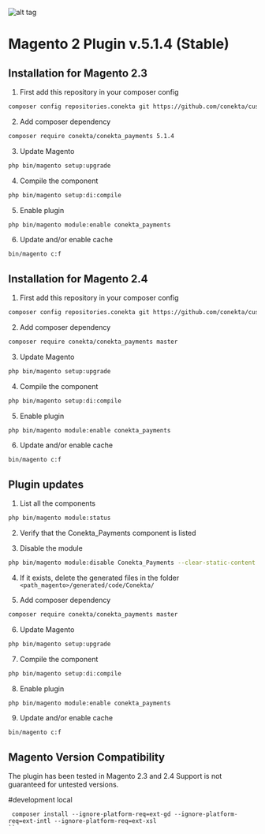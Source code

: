 ![alt tag](https://conekta.com/static/assets/Home/conekta-logo-blue-full.svg)

Magento 2 Plugin v.5.1.4 (Stable)
========================

Installation for Magento 2.3
-----------

1. First add this repository in your composer config
```bash
composer config repositories.conekta git https://github.com/conekta/customer-magento-plugin
```

2. Add composer dependency
```bash
composer require conekta/conekta_payments 5.1.4
```

3. Update Magento
```bash
php bin/magento setup:upgrade
```

4. Compile the component
```bash
php bin/magento setup:di:compile
```

5. Enable plugin
```bash
php bin/magento module:enable conekta_payments 
```

6. Update and/or enable cache
```bash
bin/magento c:f
```

Installation for Magento 2.4
-----------

1. First add this repository in your composer config
```bash
composer config repositories.conekta git https://github.com/conekta/customer-magento-plugin
```

2. Add composer dependency
```bash
composer require conekta/conekta_payments master
```

3. Update Magento
```bash
php bin/magento setup:upgrade
```

4. Compile the component
```bash
php bin/magento setup:di:compile
```

5. Enable plugin
```bash
php bin/magento module:enable conekta_payments 
```

6. Update and/or enable cache
```bash
bin/magento c:f
```

Plugin updates
-----------

1. List all the components
```bash
php bin/magento module:status 
```
2. Verify that the Conekta_Payments component is listed

3. Disable the module
```bash
php bin/magento module:disable Conekta_Payments --clear-static-content
```

4. If it exists, delete the generated files in the folder ```<path_magento>/generated/code/Conekta/```

5. Add composer dependency
```bash
composer require conekta/conekta_payments master
```

6. Update Magento
```bash
php bin/magento setup:upgrade
```

7. Compile the component
```bash
php bin/magento setup:di:compile
```

8. Enable plugin
```bash
php bin/magento module:enable conekta_payments 
```

9. Update and/or enable cache
```bash
bin/magento c:f
```

Magento Version Compatibility
-----------------------------
The plugin has been tested in Magento 2.3 and 2.4 
Support is not guaranteed for untested versions.


#development local
```
 composer install --ignore-platform-req=ext-gd --ignore-platform-req=ext-intl --ignore-platform-req=ext-xsl
``